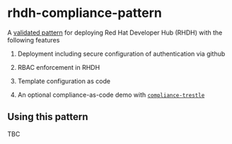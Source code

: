 # rhdh-compliance-pattern

A [validated pattern](https://validatedpatterns.io) for deploying Red Hat Developer Hub (RHDH) with the following features

1. Deployment including secure configuration of authentication via github

2. RBAC enforcement in RHDH

3. Template configuration as code

4. An optional compliance-as-code demo with [`compliance-trestle`](https://oscal-compass.github.io/compliance-trestle)


## Using this pattern

TBC

